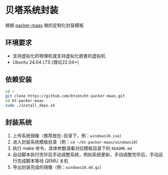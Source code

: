 # 贝塔系统封装

根据 [packer-maas](https://github.com/canonical/packer-maas) 做的定制化封装模板

## 环境要求

- 支持虚拟化的物理机或支持虚拟化嵌套的虚拟机
- Ubuntu 24.04 LTS (理论22.04+)

## 依赖安装

```bash
cd ~
git clone https://github.com/btzen/bt-packer-maas.git
cd bt-packer-maas
sudo ./install_deps.sh
```

## 封装系统

1. 上传系统镜像（推荐放在`~`目录下，例：`windows10.iso`）
2. 进入封装系统模板目录（例：`cd ~/bt-packer-maas/windows10`）
3. 执行 make 命令，具体参数请看对应模板目录下的 `README.md`
4. 自动脚本执行完毕后手动调整系统，例如系统更新，手动调整完毕后，手动运行完成脚本等待 QEMU 关机
5. 导出封装完成的镜像（例：`windows10.dd.gz`）
